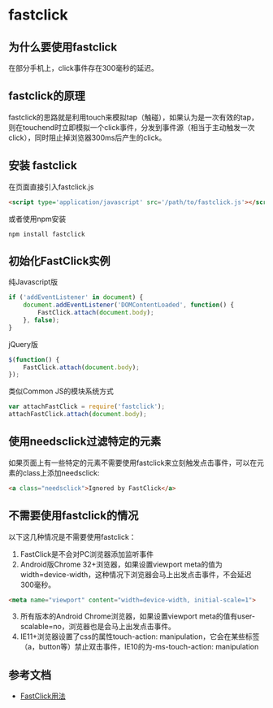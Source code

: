 # fastclick

## 为什么要使用fastclick
在部分手机上，click事件存在300毫秒的延迟。

## fastclick的原理
fastclick的思路就是利用touch来模拟tap（触碰），如果认为是一次有效的tap，则在touchend时立即模拟一个click事件，分发到事件源（相当于主动触发一次click），同时阻止掉浏览器300ms后产生的click。

## 安装 fastclick
在页面直接引入fastclick.js
```html
<script type='application/javascript' src='/path/to/fastclick.js'></script>
```
或者使用npm安装
```
npm install fastclick
```

## 初始化FastClick实例
纯Javascript版
```js
if ('addEventListener' in document) {
    document.addEventListener('DOMContentLoaded', function() {
        FastClick.attach(document.body);
    }, false);
}
```
jQuery版
```js
$(function() {
    FastClick.attach(document.body);
});
```
类似Common JS的模块系统方式
```js
var attachFastClick = require('fastclick');
attachFastClick.attach(document.body);
```

## 使用needsclick过滤特定的元素
如果页面上有一些特定的元素不需要使用fastclick来立刻触发点击事件，可以在元素的class上添加needsclick:
```html
<a class="needsclick">Ignored by FastClick</a>
```

## 不需要使用fastclick的情况
以下这几种情况是不需要使用fastclick：
1. FastClick是不会对PC浏览器添加监听事件
2. Android版Chrome 32+浏览器，如果设置viewport meta的值为width=device-width，这种情况下浏览器会马上出发点击事件，不会延迟300毫秒。
```html
<meta name="viewport" content="width=device-width, initial-scale=1">
```
3. 所有版本的Android Chrome浏览器，如果设置viewport meta的值有user-scalable=no，浏览器也是会马上出发点击事件。
4. IE11+浏览器设置了css的属性touch-action: manipulation，它会在某些标签（a，button等）禁止双击事件，IE10的为-ms-touch-action: manipulation

## 参考文档
- [FastClick用法](https://www.jianshu.com/p/150c305f6930)
